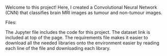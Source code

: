 Welcome to this project! Here, I created a Convolutional Neural Network (CNN) that classifies brain MRI images as tumour and non-tumour images. 

Files:

The Jupyter file includes the code for this project. The dataset link is included at top of the page. 
The requirements file makes it easier to download all the needed libraries onto the environment easier by reading each line of the file and downloading each library. 

